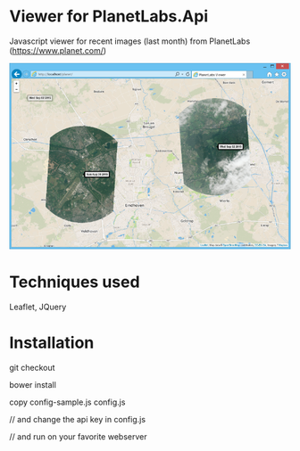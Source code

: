 # Viewer for PlanetLabs.Api

Javascript viewer for recent images (last month) from PlanetLabs (https://www.planet.com/)

![alt tag](https://raw.githubusercontent.com/bertt/PlanetLabs.Api/f591ae5b623ec84915da3eec2b288eb0df0e3e20/doc/planet.png)

# Techniques used

Leaflet, JQuery

# Installation

git checkout

bower install

copy config-sample.js config.js

// and change the api key in config.js

// and run on your favorite webserver
